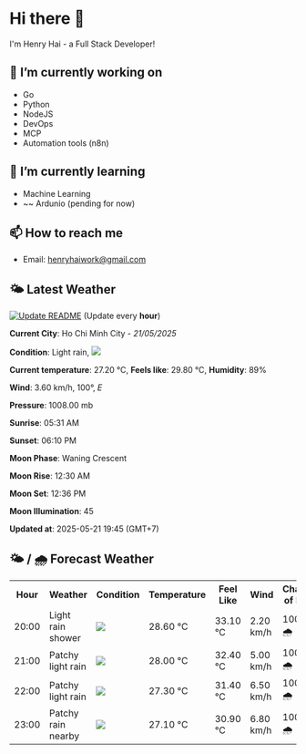 # Hi there 👋

I'm Henry Hai - a Full Stack Developer!

## 🔭 I’m currently working on

- Go
- Python
- NodeJS
- DevOps
- MCP
- Automation tools (n8n)

## 🌱 I’m currently learning

- Machine Learning
- ~~ Ardunio (pending for now)

## 📫 How to reach me

- Email: <henryhaiwork@gmail.com>

## 🌤️ Latest Weather
[![Update README](https://github.com/henry0hai/henry0hai/actions/workflows/udpateReadme.yml/badge.svg)](https://github.com/henry0hai/henry0hai/actions/workflows/udpateReadme.yml)
(Update every **hour**)
<!-- CURRENT_WEATHER:START -->
**Current City**: Ho Chi Minh City - *21/05/2025*

**Condition**: Light rain, <img src="https://cdn.weatherapi.com/weather/64x64/night/296.png"/>

**Current temperature**: 27.20 °C, **Feels like**: 29.80 °C, **Humidity**: 89%

**Wind**: 3.60 km/h, 100°, *E*

**Pressure**: 1008.00 mb

**Sunrise**: 05:31 AM

**Sunset**: 06:10 PM

**Moon Phase**: Waning Crescent

**Moon Rise**: 12:30 AM

**Moon Set**: 12:36 PM

**Moon Illumination**: 45

**Updated at**: 2025-05-21 19:45 (GMT+7)<!-- CURRENT_WEATHER:END -->

## 🌤️ / 🌧️ Forecast Weather
<!-- FORECAST_WEATHER:START -->
<table>
		<tr>
			<th>Hour</th>
			<th>Weather</th>
			<th>Condition</th>
			<th>Temperature</th>
			<th>Feel Like</th>
			<th>Wind</th>
			<th>Chance of Rain</th>
		</tr>
				<tr>
					<td>20:00</td>
					<td>Light rain shower</td>
					<td><img src='https://cdn.weatherapi.com/weather/64x64/night/353.png'/></td>
					<td>28.60 °C</td>
					<td>33.10 °C</td>
					<td>2.20 km/h</td>
					<td>100 % 🌧️</td>
				</tr>
				<tr>
					<td>21:00</td>
					<td>Patchy light rain</td>
					<td><img src='https://cdn.weatherapi.com/weather/64x64/night/293.png'/></td>
					<td>28.00 °C</td>
					<td>32.40 °C</td>
					<td>5.00 km/h</td>
					<td>100 % 🌧️</td>
				</tr>
				<tr>
					<td>22:00</td>
					<td>Patchy light rain</td>
					<td><img src='https://cdn.weatherapi.com/weather/64x64/night/293.png'/></td>
					<td>27.30 °C</td>
					<td>31.40 °C</td>
					<td>6.50 km/h</td>
					<td>100 % 🌧️</td>
				</tr>
				<tr>
					<td>23:00</td>
					<td>Patchy rain nearby</td>
					<td><img src='https://cdn.weatherapi.com/weather/64x64/night/176.png'/></td>
					<td>27.10 °C</td>
					<td>30.90 °C</td>
					<td>6.80 km/h</td>
					<td>100 % 🌧️</td>
				</tr>
</table>
<!-- FORECAST_WEATHER:END -->
